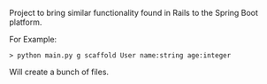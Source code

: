 Project to bring similar functionality found in Rails to the Spring Boot platform.

For Example:

    > python main.py g scaffold User name:string age:integer

Will create a bunch of files.
